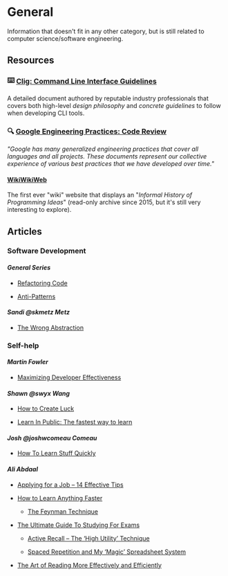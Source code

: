 # General

Information that doesn't fit in any other category, but is still related to computer science/software engineering.

## Resources

### <span style="vertical-align: 10%;">⌨️ </span> [Clig: Command Line Interface Guidelines](https://clig.dev/)

A detailed document authored by reputable industry professionals that covers both high-level _design philosophy_ and _concrete guidelines_ to follow when developing CLI tools.

### 🔍 [Google Engineering Practices: Code Review](https://google.github.io/eng-practices/review/reviewer/)

_"Google has many generalized engineering practices that cover all languages and all projects. These documents represent our collective experience of various best practices that we have developed over time."_

#### [WikiWikiWeb](https://wiki.c2.com/)

The first ever "wiki" website that displays an "_Informal History of Programming Ideas_" (read-only archive since 2015, but it's still very interesting to explore).

## Articles

### Software Development

#### _General Series_

- [Refactoring Code](https://refactoring.guru/refactoring)

- [Anti-Patterns](https://sourcemaking.com/antipatterns)

#### _Sandi @skmetz Metz_

- [The Wrong Abstraction](https://sandimetz.com/blog/2016/1/20/the-wrong-abstraction)

### Self-help

#### _Martin Fowler_

- [Maximizing Developer Effectiveness](https://martinfowler.com/articles/developer-effectiveness.html)

#### _Shawn @swyx Wang_

- [How to Create Luck](https://www.swyx.io/create-luck)

- [Learn In Public: The fastest way to learn](https://www.swyx.io/learn-in-public)

#### _Josh @joshwcomeau Comeau_

- [How To Learn Stuff Quickly](https://www.joshwcomeau.com/blog/how-to-learn-stuff-quickly/)

#### _Ali Abdaal_

- [Applying for a Job – 14 Effective Tips](https://aliabdaal.com/how-to-apply-for-a-job/)

- [How to Learn Anything Faster](https://aliabdaal.com/how-to-learn-anything-faster/)

  - [The Feynman Technique](https://aliabdaal.com/the-feynman-technique/)

- [The Ultimate Guide To Studying For Exams](https://aliabdaal.com/the-ultimate-guide-to-studying-for-exams/)

  - [Active Recall – The ‘High Utility’ Technique](https://aliabdaal.com/activerecallstudytechnique/)

  - [Spaced Repetition and My ‘Magic’ Spreadsheet System](https://aliabdaal.com/spaced-repetition/)

- [The Art of Reading More Effectively and Efficiently](https://aliabdaal.com/read-more-effectively/)
